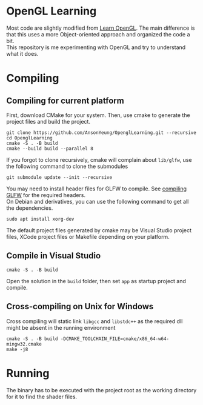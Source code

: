 # OpenGL Learning
Most code are slightly modified from [Learn OpenGL](https://learnopengl.com/). The main difference is that this uses a more Object-oriented approach and organized the code a bit.  
This repository is me experimenting with OpenGL and try to understand what it does.  

# Compiling
## Compiling for current platform
First, download CMake for your system. Then, use cmake to generate the project files and build the project.
```shell
git clone https://github.com/AnsonYeung/OpenglLearning.git --recursive
cd OpenglLearning
cmake -S . -B build
cmake --build build --parallel 8
```
If you forgot to clone recursively, cmake will complain about `lib/glfw`, use the following command to clone the submodules
```shell
git submodule update --init --recursive
```
You may need to install header files for GLFW to compile. See [compiling GLFW](https://www.glfw.org/docs/latest/compile.html) for the required headers.  
On Debian and derivatives, you can use the following command to get all the dependencies.
```shell
sudo apt install xorg-dev
```
The default project files generated by cmake may be Visual Studio project files, XCode project files or Makefile depending on your platform.
## Compile in Visual Studio
```shell
cmake -S . -B build
```
Open the solution in the `build` folder, then set `app` as startup project and compile.
## Cross-compiling on Unix for Windows
Cross compiling will static link `libgcc` and `libstdc++` as the required dll might be absent in the running environment
```
cmake -S . -B build -DCMAKE_TOOLCHAIN_FILE=cmake/x86_64-w64-mingw32.cmake
make -j8
```

# Running
The binary has to be executed with the project root as the working directory for it to find the shader files.
